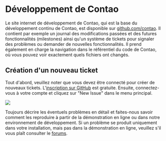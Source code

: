 # Développement de Contao

Le site internet de développement de Contao, qui est la base du développement continu de Contao, est disponible sur [github.com/contao][1]. Il contient par exemple un journal des modifications passées et des futures fonctionnalités (milestones) ainsi qu'un système de tickets pour signaler des problèmes ou demander de nouvelles fonctionnalités. Il prend également en charge la navigation dans le référentiel du code de Contao, où vous pouvez voir exactement quels fichiers ont changés.


## Création d'un nouveau ticket

Tout d'abord, veuillez noter que vous devez être connecté pour créer de nouveaux tickets. L'[inscription sur GitHub][2] est gratuite. Ensuite, connectez-vous à votre compte et cliquez sur "New Issue" dans le menu principal.

![](https://raw.github.com/contao/docs/3.1/manual/en/images/new-issue.jpg)

Toujours décrire les éventuels problèmes en détail et faites-nous savoir comment les reproduire à partir de la démonstration en ligne ou dans notre environnement de développement. Si un problème se produit uniquement dans votre installation, mais pas dans la démonstration en ligne, veuillez s'il vous plaît consulter le [forums][3].


[1]: https://github.com/contao/core
[2]: https://github.com/signup/free
[3]: https://community.contao.org/en/
